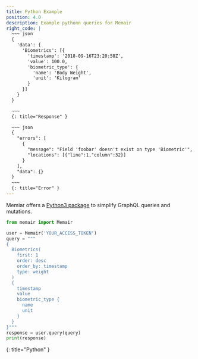 ```yaml
---
title: Python Example
position: 4.0
description: Example pythonn queries for Memair
right_code: |
  ~~~ json
  {
    'data': {
      'Biometrics': [{
        'timestamp': '2018-09-16T23:20:58Z',
        'value': 100.0,
        'biometric_type': {
          'name': 'Body Weight',
          'unit': 'Kilogram'
        }
      }]
    }
  }

  ~~~
  {: title="Response" }

  ~~~ json
  {
    "errors": [
      {
        "message": "Field 'foobar' doesn't exist on type 'Biometric'",
        "locations": [{"line":1,"column":32}]
      }
    ],
    "data": {}
  }
  ~~~
  {: title="Error" }
---
```


Memiar offers a [Python3 package](https://pypi.org/project/memair/) to simplify GraphQL queries and mutations.

~~~ python
from memair import Memair

user = Memair('YOUR_ACCESS_TOKEN')
query = """
{
  Biometrics(
    first: 1
    order: desc
    order_by: timestamp
    type: weight
  )
  {
    timestamp
    value
    biometric_type {
      name
      unit
    }
  }
}"""
response = user.query(query)
print(response)
~~~
{: title="Python" }

